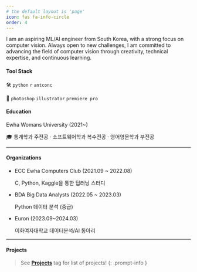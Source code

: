 ```yaml
---
# the default layout is 'page'
icon: fas fa-info-circle
order: 4
---
```



I am an aspiring ML/AI engineer from South Korea, with a strong focus on computer vision. Always open to new challenges, I am committed to advancing the field of computer vision through creativity, technical expertise, and continuous learning.

#### Tool Stack
🛠️ `python` `r` `antconc`

🎨 `photoshop` `illustrator` `premiere pro`

#### Education
Ewha Womans University (2021~)

🎓 통계학과 주전공 · 소프트웨어학과 복수전공 · 영어영문학과 부전공 

---

#### Organizations

- ECC Ewha Computers Club (2021.09 ~ 2022.08)
  
  C, Python, Kaggle을 통한 딥러닝 스터디

- BDA Big Data Analysts (2022.05 ~ 2023.03)
  
  Python 데이터 분석 (중급)

- Euron (2023.09~2024.03)
  
  이화여자대학교 데이터분석/AI 동아리

---

#### Projects
<!-- markdownlint-capture -->
<!-- markdownlint-disable -->
> See [**Projects**](https://www.mathjax.org/) tag for list of projects!
{: .prompt-info }
<!-- markdownlint-restore -->

